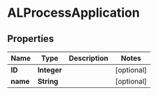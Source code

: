 

# ALProcessApplication



## Properties

| Name | Type | Description | Notes |
|------------ | ------------- | ------------- | -------------|
|**ID** | **Integer** |  |  [optional] |
|**name** | **String** |  |  [optional] |



